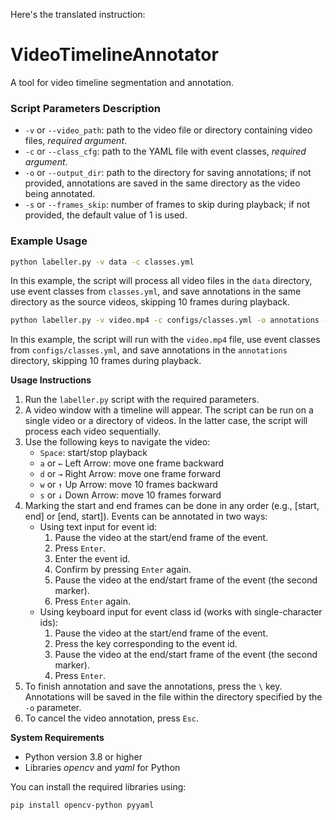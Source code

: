 Here's the translated instruction:

# VideoTimelineAnnotator

A tool for video timeline segmentation and annotation.

### Script Parameters Description

* `-v` or `--video_path`: path to the video file or directory containing video files, *required argument*.
* `-c` or `--class_cfg`: path to the YAML file with event classes, *required argument*.
* `-o` or `--output_dir`: path to the directory for saving annotations; if not provided, annotations are saved in the same directory as the video being annotated.
* `-s` or `--frames_skip`: number of frames to skip during playback; if not provided, the default value of 1 is used.

### Example Usage

```bash
python labeller.py -v data -c classes.yml
```
In this example, the script will process all video files in the `data` directory, use event classes from `classes.yml`, and save annotations in the same directory as the source videos, skipping 10 frames during playback.

```bash
python labeller.py -v video.mp4 -c configs/classes.yml -o annotations -s 10
```

In this example, the script will run with the `video.mp4` file, use event classes from `configs/classes.yml`, and save annotations in the `annotations` directory, skipping 10 frames during playback.

**Usage Instructions**

1. Run the `labeller.py` script with the required parameters.
2. A video window with a timeline will appear. The script can be run on a single video or a directory of videos. In the latter case, the script will process each video sequentially.
3. Use the following keys to navigate the video:
   * `Space`: start/stop playback
   * `a` or `←` Left Arrow: move one frame backward
   * `d` or `→` Right Arrow: move one frame forward
   * `w` or `↑` Up Arrow: move 10 frames backward
   * `s` or `↓` Down Arrow: move 10 frames forward
4. Marking the start and end frames can be done in any order (e.g., [start, end] or [end, start]). Events can be annotated in two ways:
    * Using text input for event id:
        1. Pause the video at the start/end frame of the event.
        2. Press `Enter`.
        3. Enter the event id.
        4. Confirm by pressing `Enter` again.
        5. Pause the video at the end/start frame of the event (the second marker).
        6. Press `Enter` again.
    * Using keyboard input for event class id (works with single-character ids):
        1. Pause the video at the start/end frame of the event.
        2. Press the key corresponding to the event id.
        3. Pause the video at the end/start frame of the event (the second marker).
        4. Press `Enter`.
5. To finish annotation and save the annotations, press the `\` key. Annotations will be saved in the file within the directory specified by the `-o` parameter.
6. To cancel the video annotation, press `Esc`.

**System Requirements**

- Python version 3.8 or higher
- Libraries *opencv* and *yaml* for Python

You can install the required libraries using:
```bash
pip install opencv-python pyyaml
```